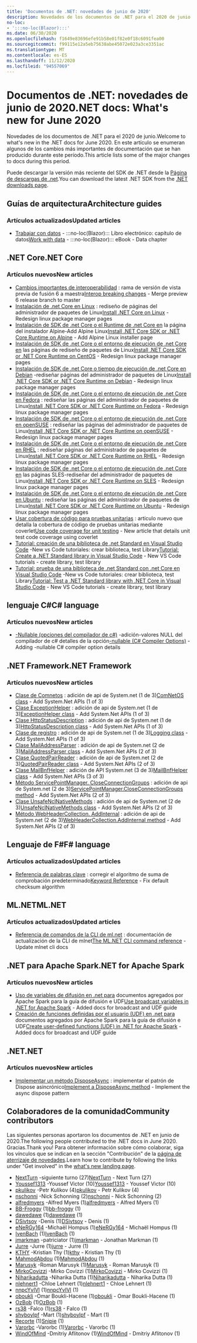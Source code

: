 ```yaml
---
title: 'Documentos de .NET: novedades de junio de 2020'
description: Novedades de los documentos de .NET para el 2020 de junio.
no-loc:
- ':::no-loc(Blazor):::'
ms.date: 06/30/2020
ms.openlocfilehash: f1649e83696efe91b58e01f82e0f18c6091fea00
ms.sourcegitcommit: f99115e12a5eb75638abe45072e023a3ce3351ac
ms.translationtype: MT
ms.contentlocale: es-ES
ms.lasthandoff: 11/12/2020
ms.locfileid: "94557069"
---
```

# <a name="net-docs-whats-new-for-june-2020"></a><span data-ttu-id="5990a-103">Documentos de .NET: novedades de junio de 2020</span><span class="sxs-lookup"><span data-stu-id="5990a-103">.NET docs: What's new for June 2020</span></span>

<span data-ttu-id="5990a-104">Novedades de los documentos de .NET para el 2020 de junio.</span><span class="sxs-lookup"><span data-stu-id="5990a-104">Welcome to what's new in the .NET docs for June 2020.</span></span> <span data-ttu-id="5990a-105">En este artículo se enumeran algunos de los cambios más importantes de documentación que se han producido durante este período.</span><span class="sxs-lookup"><span data-stu-id="5990a-105">This article lists some of the major changes to docs during this period.</span></span>

<span data-ttu-id="5990a-106">Puede descargar la versión más reciente del SDK de .NET desde la [Página de descargas de .net](https://dotnet.microsoft.com/download).</span><span class="sxs-lookup"><span data-stu-id="5990a-106">You can download the latest .NET SDK from the [.NET downloads page](https://dotnet.microsoft.com/download).</span></span>

## <a name="architecture-guides"></a><span data-ttu-id="5990a-107">Guías de arquitectura</span><span class="sxs-lookup"><span data-stu-id="5990a-107">Architecture guides</span></span>

### <a name="updated-articles"></a><span data-ttu-id="5990a-108">Artículos actualizados</span><span class="sxs-lookup"><span data-stu-id="5990a-108">Updated articles</span></span>

- <span data-ttu-id="5990a-109">[Trabajar con datos](../architecture/blazor-for-web-forms-developers/data.md)  -  :::no-loc(Blazor)::: Libro electrónico: capítulo de datos</span><span class="sxs-lookup"><span data-stu-id="5990a-109">[Work with data](../architecture/blazor-for-web-forms-developers/data.md) - :::no-loc(Blazor)::: eBook - Data chapter</span></span>

## <a name="net-core"></a><span data-ttu-id="5990a-110">.NET Core</span><span class="sxs-lookup"><span data-stu-id="5990a-110">.NET Core</span></span>

### <a name="new-articles"></a><span data-ttu-id="5990a-111">Artículos nuevos</span><span class="sxs-lookup"><span data-stu-id="5990a-111">New articles</span></span>

- <span data-ttu-id="5990a-112">[Cambios importantes de interoperabilidad](../core/compatibility/interop.md) : rama de versión de vista previa de fusión 6 a maestra</span><span class="sxs-lookup"><span data-stu-id="5990a-112">[Interop breaking changes](../core/compatibility/interop.md) - Merge preview 6 release branch to master</span></span>
- <span data-ttu-id="5990a-113">[Instalación de .net Core en Linux](../core/install/linux.md) : rediseño de páginas del administrador de paquetes de Linux</span><span class="sxs-lookup"><span data-stu-id="5990a-113">[Install .NET Core on Linux](../core/install/linux.md) - Redesign linux package manager pages</span></span>
- <span data-ttu-id="5990a-114">[Instalación de SDK de .net Core o el Runtime de .net Core en](../core/install/linux-alpine.md) la página del instalador Alpine-Add Alpine Linux</span><span class="sxs-lookup"><span data-stu-id="5990a-114">[Install .NET Core SDK or .NET Core Runtime on Alpine](../core/install/linux-alpine.md) - Add Alpine Linux installer page</span></span>
- <span data-ttu-id="5990a-115">[Instalación de SDK de .net Core o el entorno de ejecución de .net Core en](../core/install/linux-centos.md) las páginas de rediseño de paquetes de Linux</span><span class="sxs-lookup"><span data-stu-id="5990a-115">[Install .NET Core SDK or .NET Core Runtime on CentOS](../core/install/linux-centos.md) - Redesign linux package manager pages</span></span>
- <span data-ttu-id="5990a-116">[Instalación de SDK de .net Core o tiempo de ejecución de .net Core en Debian](../core/install/linux-debian.md) -rediseñar páginas del administrador de paquetes de Linux</span><span class="sxs-lookup"><span data-stu-id="5990a-116">[Install .NET Core SDK or .NET Core Runtime on Debian](../core/install/linux-debian.md) - Redesign linux package manager pages</span></span>
- <span data-ttu-id="5990a-117">[Instalación de SDK de .net Core o el entorno de ejecución de .net Core en Fedora](../core/install/linux-fedora.md) : rediseñar las páginas del administrador de paquetes de Linux</span><span class="sxs-lookup"><span data-stu-id="5990a-117">[Install .NET Core SDK or .NET Core Runtime on Fedora](../core/install/linux-fedora.md) - Redesign linux package manager pages</span></span>
- <span data-ttu-id="5990a-118">[Instalación de SDK de .net Core o el entorno de ejecución de .net Core en openSUSE](../core/install/linux-opensuse.md) : rediseñar las páginas del administrador de paquetes de Linux</span><span class="sxs-lookup"><span data-stu-id="5990a-118">[Install .NET Core SDK or .NET Core Runtime on openSUSE](../core/install/linux-opensuse.md) - Redesign linux package manager pages</span></span>
- <span data-ttu-id="5990a-119">[Instalación de SDK de .net Core o el entorno de ejecución de .net Core en RHEL](../core/install/linux-rhel.md) : rediseñar páginas del administrador de paquetes de Linux</span><span class="sxs-lookup"><span data-stu-id="5990a-119">[Install .NET Core SDK or .NET Core Runtime on RHEL](../core/install/linux-rhel.md) - Redesign linux package manager pages</span></span>
- <span data-ttu-id="5990a-120">[Instalación de SDK de .net Core o el entorno de ejecución de .net Core en](../core/install/linux-sles.md) las páginas SLES-rediseñar del administrador de paquetes de Linux</span><span class="sxs-lookup"><span data-stu-id="5990a-120">[Install .NET Core SDK or .NET Core Runtime on SLES](../core/install/linux-sles.md) - Redesign linux package manager pages</span></span>
- <span data-ttu-id="5990a-121">[Instalación de SDK de .net Core o el entorno de ejecución de .net Core en Ubuntu](../core/install/linux-ubuntu.md) : rediseñar las páginas del administrador de paquetes de Linux</span><span class="sxs-lookup"><span data-stu-id="5990a-121">[Install .NET Core SDK or .NET Core Runtime on Ubuntu](../core/install/linux-ubuntu.md) - Redesign linux package manager pages</span></span>
- <span data-ttu-id="5990a-122">[Usar cobertura de código para pruebas unitarias](../core/testing/unit-testing-code-coverage.md) : artículo nuevo que detalla la cobertura de código de pruebas unitarias mediante coverlet</span><span class="sxs-lookup"><span data-stu-id="5990a-122">[Use code coverage for unit testing](../core/testing/unit-testing-code-coverage.md) - New article that details unit test code coverage using coverlet</span></span>
- <span data-ttu-id="5990a-123">[Tutorial: creación de una biblioteca de .net Standard en Visual Studio Code](../core/tutorials/library-with-visual-studio-code.md) -New vs Code tutoriales: crear biblioteca, test Library</span><span class="sxs-lookup"><span data-stu-id="5990a-123">[Tutorial: Create a .NET Standard library in Visual Studio Code](../core/tutorials/library-with-visual-studio-code.md) - New VS Code tutorials - create library, test library</span></span>
- <span data-ttu-id="5990a-124">[Tutorial: prueba de una biblioteca de .net Standard con .net Core en Visual Studio Code](../core/tutorials/testing-library-with-visual-studio-code.md) -New vs Code tutoriales: crear biblioteca, test Library</span><span class="sxs-lookup"><span data-stu-id="5990a-124">[Tutorial: Test a .NET Standard library with .NET Core in Visual Studio Code](../core/tutorials/testing-library-with-visual-studio-code.md) - New VS Code tutorials - create library, test library</span></span>

## <a name="c-language"></a><span data-ttu-id="5990a-125">lenguaje C#</span><span class="sxs-lookup"><span data-stu-id="5990a-125">C# language</span></span>

### <a name="new-articles"></a><span data-ttu-id="5990a-126">Artículos nuevos</span><span class="sxs-lookup"><span data-stu-id="5990a-126">New articles</span></span>

- <span data-ttu-id="5990a-127">[-Nullable (opciones del compilador de c#)](../csharp/language-reference/compiler-options/nullable-compiler-option.md) -adición-valores NULL del compilador de c# detalles de la opción</span><span class="sxs-lookup"><span data-stu-id="5990a-127">[-nullable (C# Compiler Options)](../csharp/language-reference/compiler-options/nullable-compiler-option.md) - Adding -nullable C# compiler option details</span></span>

## <a name="net-framework"></a><span data-ttu-id="5990a-128">.NET Framework</span><span class="sxs-lookup"><span data-stu-id="5990a-128">.NET Framework</span></span>

### <a name="new-articles"></a><span data-ttu-id="5990a-129">Artículos nuevos</span><span class="sxs-lookup"><span data-stu-id="5990a-129">New articles</span></span>

- <span data-ttu-id="5990a-130">[Clase de Comnetos](../framework/additional-apis/system.net.comnetos.md) : adición de api de System.net (1 de 3)</span><span class="sxs-lookup"><span data-stu-id="5990a-130">[ComNetOS class](../framework/additional-apis/system.net.comnetos.md) - Add System.Net APIs (1 of 3)</span></span>
- <span data-ttu-id="5990a-131">[Clase ExceptionHelper](../framework/additional-apis/system.net.exceptionhelper.md) : adición de api de System.net (1 de 3)</span><span class="sxs-lookup"><span data-stu-id="5990a-131">[ExceptionHelper class](../framework/additional-apis/system.net.exceptionhelper.md) - Add System.Net APIs (1 of 3)</span></span>
- <span data-ttu-id="5990a-132">[Clase HttpStatusDescription](../framework/additional-apis/system.net.httpstatusdescription.md) : adición de api de System.net (1 de 3)</span><span class="sxs-lookup"><span data-stu-id="5990a-132">[HttpStatusDescription class](../framework/additional-apis/system.net.httpstatusdescription.md) - Add System.Net APIs (1 of 3)</span></span>
- <span data-ttu-id="5990a-133">[Clase de registro](../framework/additional-apis/system.net.logging.md) : adición de api de System.net (1 de 3)</span><span class="sxs-lookup"><span data-stu-id="5990a-133">[Logging class](../framework/additional-apis/system.net.logging.md) - Add System.Net APIs (1 of 3)</span></span>
- <span data-ttu-id="5990a-134">[Clase MailAddressParser](../framework/additional-apis/system.net.mail.mailaddressparser.md) : adición de api de System.net (2 de 3)</span><span class="sxs-lookup"><span data-stu-id="5990a-134">[MailAddressParser class](../framework/additional-apis/system.net.mail.mailaddressparser.md) - Add System.Net APIs (2 of 3)</span></span>
- <span data-ttu-id="5990a-135">[Clase QuotedPairReader](../framework/additional-apis/system.net.mail.quotedpairreader.md) : adición de api de System.net (2 de 3)</span><span class="sxs-lookup"><span data-stu-id="5990a-135">[QuotedPairReader class](../framework/additional-apis/system.net.mail.quotedpairreader.md) - Add System.Net APIs (2 of 3)</span></span>
- <span data-ttu-id="5990a-136">[Clase MailBnfHelper](../framework/additional-apis/system.net.mime.mailbnfhelper.md) : adición de API System.net (3 de 3)</span><span class="sxs-lookup"><span data-stu-id="5990a-136">[MailBnfHelper class](../framework/additional-apis/system.net.mime.mailbnfhelper.md) - Add System.Net APIs (3 of 3)</span></span>
- <span data-ttu-id="5990a-137">[Método ServicePointManager. CloseConnectionGroups](../framework/additional-apis/system.net.servicepointmanager.closeconnectiongroups.md) : adición de api de System.net (2 de 3)</span><span class="sxs-lookup"><span data-stu-id="5990a-137">[ServicePointManager.CloseConnectionGroups method](../framework/additional-apis/system.net.servicepointmanager.closeconnectiongroups.md) - Add System.Net APIs (2 of 3)</span></span>
- <span data-ttu-id="5990a-138">[Clase UnsafeNclNativeMethods](../framework/additional-apis/system.net.unsafenclnativemethods.md) : adición de api de System.net (2 de 3)</span><span class="sxs-lookup"><span data-stu-id="5990a-138">[UnsafeNclNativeMethods class](../framework/additional-apis/system.net.unsafenclnativemethods.md) - Add System.Net APIs (2 of 3)</span></span>
- <span data-ttu-id="5990a-139">[Método WebHeaderCollection. AddInternal](../framework/additional-apis/system.net.webheadercollection.addinternal.md) : adición de api de System.net (2 de 3)</span><span class="sxs-lookup"><span data-stu-id="5990a-139">[WebHeaderCollection.AddInternal method](../framework/additional-apis/system.net.webheadercollection.addinternal.md) - Add System.Net APIs (2 of 3)</span></span>

## <a name="f-language"></a><span data-ttu-id="5990a-140">Lenguaje de F#</span><span class="sxs-lookup"><span data-stu-id="5990a-140">F# language</span></span>

### <a name="updated-articles"></a><span data-ttu-id="5990a-141">Artículos actualizados</span><span class="sxs-lookup"><span data-stu-id="5990a-141">Updated articles</span></span>

- <span data-ttu-id="5990a-142">[Referencia de palabras clave](../fsharp/language-reference/keyword-reference.md) : corregir el algoritmo de suma de comprobación predeterminado</span><span class="sxs-lookup"><span data-stu-id="5990a-142">[Keyword Reference](../fsharp/language-reference/keyword-reference.md) - Fix default checksum algorithm</span></span>

## <a name="mlnet"></a><span data-ttu-id="5990a-143">ML.NET</span><span class="sxs-lookup"><span data-stu-id="5990a-143">ML.NET</span></span>

### <a name="updated-articles"></a><span data-ttu-id="5990a-144">Artículos actualizados</span><span class="sxs-lookup"><span data-stu-id="5990a-144">Updated articles</span></span>

- <span data-ttu-id="5990a-145">[Referencia de comandos de la CLI de ml.net](../machine-learning/reference/ml-net-cli-reference.md) : documentación de actualización de la CLI de mlnet</span><span class="sxs-lookup"><span data-stu-id="5990a-145">[The ML.NET CLI command reference](../machine-learning/reference/ml-net-cli-reference.md) - Update mlnet cli docs</span></span>

## <a name="net-for-apache-spark"></a><span data-ttu-id="5990a-146">.NET para Apache Spark</span><span class="sxs-lookup"><span data-stu-id="5990a-146">.NET for Apache Spark</span></span>

### <a name="new-articles"></a><span data-ttu-id="5990a-147">Artículos nuevos</span><span class="sxs-lookup"><span data-stu-id="5990a-147">New articles</span></span>

- <span data-ttu-id="5990a-148">[Uso de variables de difusión en .net para](../spark/how-to-guides/broadcast-guide.md) documentos agregados por Apache Spark para la guía de difusión e UDF</span><span class="sxs-lookup"><span data-stu-id="5990a-148">[Use broadcast variables in .NET for Apache Spark](../spark/how-to-guides/broadcast-guide.md) - Added docs for broadcast and UDF guide</span></span>
- <span data-ttu-id="5990a-149">[Creación de funciones definidas por el usuario (UDF) en .net para](../spark/how-to-guides/udf-guide.md) documentos agregados por Apache Spark para la guía de difusión e UDF</span><span class="sxs-lookup"><span data-stu-id="5990a-149">[Create user-defined functions (UDF) in .NET for Apache Spark](../spark/how-to-guides/udf-guide.md) - Added docs for broadcast and UDF guide</span></span>

## <a name="net"></a><span data-ttu-id="5990a-150">.NET</span><span class="sxs-lookup"><span data-stu-id="5990a-150">.NET</span></span>

### <a name="new-articles"></a><span data-ttu-id="5990a-151">Artículos nuevos</span><span class="sxs-lookup"><span data-stu-id="5990a-151">New articles</span></span>

- <span data-ttu-id="5990a-152">[Implementar un método DisposeAsync](../standard/garbage-collection/implementing-disposeasync.md) : implementar el patrón de Dispose asincrónico</span><span class="sxs-lookup"><span data-stu-id="5990a-152">[Implement a DisposeAsync method](../standard/garbage-collection/implementing-disposeasync.md) - Implement the async dispose pattern</span></span>

## <a name="community-contributors"></a><span data-ttu-id="5990a-153">Colaboradores de la comunidad</span><span class="sxs-lookup"><span data-stu-id="5990a-153">Community contributors</span></span>

<span data-ttu-id="5990a-154">Las siguientes personas aportaron los documentos de .NET en junio de 2020.</span><span class="sxs-lookup"><span data-stu-id="5990a-154">The following people contributed to the .NET docs in June 2020.</span></span> <span data-ttu-id="5990a-155">Gracias.</span><span class="sxs-lookup"><span data-stu-id="5990a-155">Thank you!</span></span> <span data-ttu-id="5990a-156">Para obtener información sobre cómo colaborar, siga los vínculos que se indican en la sección "Contribución" de la [página de aterrizaje de novedades](index.yml).</span><span class="sxs-lookup"><span data-stu-id="5990a-156">Learn how to contribute by following the links under "Get involved" in the [what's new landing page](index.yml).</span></span>

- <span data-ttu-id="5990a-157">[NextTurn](https://github.com/NextTurn) -siguiente turno (27)</span><span class="sxs-lookup"><span data-stu-id="5990a-157">[NextTurn](https://github.com/NextTurn) - Next Turn (27)</span></span>
- <span data-ttu-id="5990a-158">[Youssef1313](https://github.com/Youssef1313) -Youssef Victor (10)</span><span class="sxs-lookup"><span data-stu-id="5990a-158">[Youssef1313](https://github.com/Youssef1313) - Youssef Victor (10)</span></span>
- <span data-ttu-id="5990a-159">[pkulikov](https://github.com/pkulikov) -Petr Kulikov (4)</span><span class="sxs-lookup"><span data-stu-id="5990a-159">[pkulikov](https://github.com/pkulikov) - Petr Kulikov (4)</span></span>
- <span data-ttu-id="5990a-160">[nschonni](https://github.com/nschonni) -Nick Schonning (2)</span><span class="sxs-lookup"><span data-stu-id="5990a-160">[nschonni](https://github.com/nschonni) - Nick Schonning (2)</span></span>
- <span data-ttu-id="5990a-161">[alfredmyers](https://github.com/alfredmyers) -Alfred Myers (1)</span><span class="sxs-lookup"><span data-stu-id="5990a-161">[alfredmyers](https://github.com/alfredmyers) - Alfred Myers (1)</span></span>
- <span data-ttu-id="5990a-162">[BB-Froggy](https://github.com/bb-froggy) (1)</span><span class="sxs-lookup"><span data-stu-id="5990a-162">[bb-froggy](https://github.com/bb-froggy) (1)</span></span>
- <span data-ttu-id="5990a-163">[dawedawe](https://github.com/dawedawe) (1)</span><span class="sxs-lookup"><span data-stu-id="5990a-163">[dawedawe](https://github.com/dawedawe) (1)</span></span>
- <span data-ttu-id="5990a-164">[DSivtsov](https://github.com/DSivtsov) -Denis (1)</span><span class="sxs-lookup"><span data-stu-id="5990a-164">[DSivtsov](https://github.com/DSivtsov) - Denis (1)</span></span>
- <span data-ttu-id="5990a-165">[eNeRGy164](https://github.com/eNeRGy164) -Michaël Hompus (1)</span><span class="sxs-lookup"><span data-stu-id="5990a-165">[eNeRGy164](https://github.com/eNeRGy164) - Michaël Hompus (1)</span></span>
- <span data-ttu-id="5990a-166">[IvenBach](https://github.com/IvenBach) (1)</span><span class="sxs-lookup"><span data-stu-id="5990a-166">[IvenBach](https://github.com/IvenBach) (1)</span></span>
- <span data-ttu-id="5990a-167">[jmarkman](https://github.com/jmarkman) -patriciator (1)</span><span class="sxs-lookup"><span data-stu-id="5990a-167">[jmarkman](https://github.com/jmarkman) - Jonathan Markman (1)</span></span>
- <span data-ttu-id="5990a-168">[Jurre](https://github.com/jurre) -Jurre (1)</span><span class="sxs-lookup"><span data-stu-id="5990a-168">[jurre](https://github.com/jurre) - Jurre (1)</span></span>
- <span data-ttu-id="5990a-169">[KTHY](https://github.com/kthy) -Kristian Thy (1)</span><span class="sxs-lookup"><span data-stu-id="5990a-169">[kthy](https://github.com/kthy) - Kristian Thy (1)</span></span>
- <span data-ttu-id="5990a-170">[MahmodAbdou](https://github.com/MahmodAbdou) (1)</span><span class="sxs-lookup"><span data-stu-id="5990a-170">[MahmodAbdou](https://github.com/MahmodAbdou) (1)</span></span>
- <span data-ttu-id="5990a-171">[Marusyk](https://github.com/Marusyk) -Roman Marusyk (1)</span><span class="sxs-lookup"><span data-stu-id="5990a-171">[Marusyk](https://github.com/Marusyk) - Roman Marusyk (1)</span></span>
- <span data-ttu-id="5990a-172">[MirkoCovizzi](https://github.com/MirkoCovizzi) -Mirko Covizzi (1)</span><span class="sxs-lookup"><span data-stu-id="5990a-172">[MirkoCovizzi](https://github.com/MirkoCovizzi) - Mirko Covizzi (1)</span></span>
- <span data-ttu-id="5990a-173">[Niharikadutta](https://github.com/Niharikadutta) -Niharika Dutta (1)</span><span class="sxs-lookup"><span data-stu-id="5990a-173">[Niharikadutta](https://github.com/Niharikadutta) - Niharika Dutta (1)</span></span>
- <span data-ttu-id="5990a-174">[nlehnert1](https://github.com/nlehnert1) -Chloe Lehnert (1)</span><span class="sxs-lookup"><span data-stu-id="5990a-174">[nlehnert1](https://github.com/nlehnert1) - Chloe Lehnert (1)</span></span>
- <span data-ttu-id="5990a-175">[nnpcYvIVl](https://github.com/nnpcYvIVl) (1)</span><span class="sxs-lookup"><span data-stu-id="5990a-175">[nnpcYvIVl](https://github.com/nnpcYvIVl) (1)</span></span>
- <span data-ttu-id="5990a-176">[oboukli](https://github.com/oboukli) -Omar Boukli-Hacene (1)</span><span class="sxs-lookup"><span data-stu-id="5990a-176">[oboukli](https://github.com/oboukli) - Omar Boukli-Hacene (1)</span></span>
- <span data-ttu-id="5990a-177">[OzBob](https://github.com/OzBob) (1)</span><span class="sxs-lookup"><span data-stu-id="5990a-177">[OzBob](https://github.com/OzBob) (1)</span></span>
- <span data-ttu-id="5990a-178">[rs38](https://github.com/rs38) -Falco (1)</span><span class="sxs-lookup"><span data-stu-id="5990a-178">[rs38](https://github.com/rs38) - Falco (1)</span></span>
- <span data-ttu-id="5990a-179">[shyboylpf](https://github.com/shyboylpf) -Mart (1)</span><span class="sxs-lookup"><span data-stu-id="5990a-179">[shyboylpf](https://github.com/shyboylpf) - Mart (1)</span></span>
- <span data-ttu-id="5990a-180">[Recorte](https://github.com/Snipie) (1)</span><span class="sxs-lookup"><span data-stu-id="5990a-180">[Snipie](https://github.com/Snipie) (1)</span></span>
- <span data-ttu-id="5990a-181">[Varorbc](https://github.com/Varorbc) -Varorbc (1)</span><span class="sxs-lookup"><span data-stu-id="5990a-181">[Varorbc](https://github.com/Varorbc) - Varorbc (1)</span></span>
- <span data-ttu-id="5990a-182">[WindOfMind](https://github.com/WindOfMind) -Dmitriy Aflitonov (1)</span><span class="sxs-lookup"><span data-stu-id="5990a-182">[WindOfMind](https://github.com/WindOfMind) - Dmitriy Aflitonov (1)</span></span>
